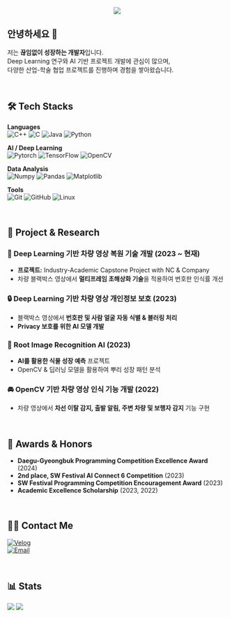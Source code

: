 <div align="center">
    <img src="https://capsule-render.vercel.app/api?type=waving&color=0099ff&height=120&text=AI%20Developer%20%7C%20Deep%20Learning%20Researcher&animation=fadeIn&fontColor=ffffff&fontSize=40" />
</div>

## 안녕하세요 👋  
저는 **끊임없이 성장하는 개발자**입니다.  
Deep Learning 연구와 AI 기반 프로젝트 개발에 관심이 많으며,  
다양한 산업-학술 협업 프로젝트를 진행하며 경험을 쌓아왔습니다.

<br/>

## 🛠 Tech Stacks
**Languages**  
![C++](https://img.shields.io/badge/C++-00599C?style=for-the-badge&logo=C%2B%2B&logoColor=white)
![C](https://img.shields.io/badge/C-A8B9CC?style=for-the-badge&logo=C&logoColor=white)
![Java](https://img.shields.io/badge/Java-007396?style=for-the-badge&logo=Java&logoColor=white)
![Python](https://img.shields.io/badge/Python-3776AB?style=for-the-badge&logo=Python&logoColor=white)

**AI / Deep Learning**  
![Pytorch](https://img.shields.io/badge/PyTorch-EE4C2C?style=for-the-badge&logo=PyTorch&logoColor=white)
![TensorFlow](https://img.shields.io/badge/TensorFlow-FF6F00?style=for-the-badge&logo=TensorFlow&logoColor=white)
![OpenCV](https://img.shields.io/badge/OpenCV-5C3EE8?style=for-the-badge&logo=OpenCV&logoColor=white)

**Data Analysis**  
![Numpy](https://img.shields.io/badge/Numpy-013243?style=for-the-badge&logo=Numpy&logoColor=white)
![Pandas](https://img.shields.io/badge/Pandas-150458?style=for-the-badge&logo=Pandas&logoColor=white)
![Matplotlib](https://img.shields.io/badge/Matplotlib-11557c?style=for-the-badge&logo=Matplotlib&logoColor=white)

**Tools**  
![Git](https://img.shields.io/badge/Git-F05032?style=for-the-badge&logo=Git&logoColor=white)
![GitHub](https://img.shields.io/badge/Github-181717?style=for-the-badge&logo=Github&logoColor=white)
![Linux](https://img.shields.io/badge/Linux-FCC624?style=for-the-badge&logo=Linux&logoColor=black)

<br/>

## 📌 Project & Research
### 🚗 Deep Learning 기반 차량 영상 복원 기술 개발 (2023 ~ 현재)
- **프로젝트:** Industry-Academic Capstone Project with NC & Company  
- 차량 블랙박스 영상에서 **멀티프레임 초해상화 기술**을 적용하여 번호판 인식률 개선

### 🔒 Deep Learning 기반 차량 영상 개인정보 보호 (2023)
- 블랙박스 영상에서 **번호판 및 사람 얼굴 자동 식별 & 블러링 처리**
- **Privacy 보호를 위한 AI 모델 개발**  

### 🌱 Root Image Recognition AI (2023)
- **AI를 활용한 식물 성장 예측** 프로젝트  
- OpenCV & 딥러닝 모델을 활용하여 뿌리 성장 패턴 분석  

### 🚘 OpenCV 기반 차량 영상 인식 기능 개발 (2022)
- 차량 영상에서 **차선 이탈 감지, 출발 알림, 주변 차량 및 보행자 감지** 기능 구현  

<br/>

## 🏅 Awards & Honors
- **Daegu-Gyeongbuk Programming Competition Excellence Award** (2024)  
- **2nd place, SW Festival AI Connect 6 Competition** (2023)  
- **SW Festival Programming Competition Encouragement Award** (2023)  
- **Academic Excellence Scholarship** (2023, 2022)  

<br/>

## 🧑‍💻 Contact Me
[![Velog](https://img.shields.io/badge/Velog-20C997?style=for-the-badge&logo=Velog&logoColor=white)](https://velog.io/@choihjin)  
[![Email](https://img.shields.io/badge/Gmail-EA4335?style=for-the-badge&logo=Gmail&logoColor=white)](mailto:21900772@handong.ac.kr)

<br/>

## 📊 Stats
<div>
    <img src="https://github-readme-stats.vercel.app/api?username=choihjin&bg_color=60,a3e3ff,00d5ff&title_color=ffffff&text_color=ffffff" />
    <img src="https://github-readme-stats.vercel.app/api/top-langs/?username=choihjin&layout=compact&bg_color=60,a3e3ff,00d5ff&title_color=ffffff&text_color=ffffff" />
</div>
